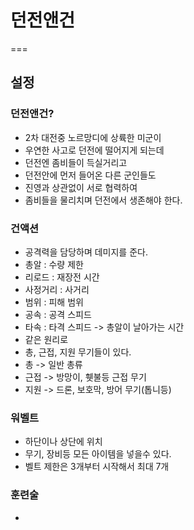 # 던전앤건
===
## 설정
### 던전앤건? 
 - 2차 대전중 노르망디에 상륙한 미군이
 - 우연한 사고로 던전에 떨어지게 되는데
 - 던전엔 좀비들이 득실거리고
 - 던전안에 먼저 들어온 다른 군인들도
 - 진영과 상관없이 서로 협력하여
 - 좀비들을 물리치며 던전에서 생존해야 한다.

### 건액션
- 공격력을 담당하며 데미지를 준다.
- 총알 : 수량 제한
- 리로드 : 재장전 시간
- 사정거리 : 사거리 
- 범위 : 피해 범위
- 공속 : 공격 스피드
- 타속 : 타격 스피드 -> 총알이 날아가는 시간 
- 같은 원리로
- 총, 근접, 지원 무기들이 있다.
- 총 -> 일반 총류
- 근접 -> 방망이, 휏불등 근접 무기
- 지원 -> 드론, 보호막, 방어 무기(톱니등)  

### 워벨트
- 하단이나 상단에 위치
- 무기, 장비등 모든 아이템을 넣을수 있다.
- 벨트 제한은 3개부터 시작해서 최대 7개

### 훈련술
- 
